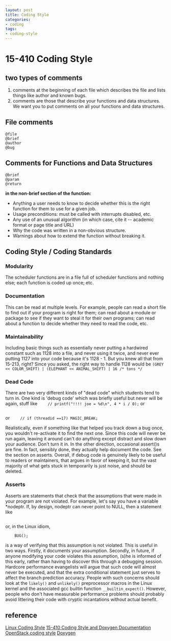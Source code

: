```yaml
---
layout: post
title: Coding Style
categories: 
- coding
tags:
- coding-style
---
```


<!--# Linux Coding Style-->


# 15-410 Coding Style

## two types of comments

1. comments at the beginning of each file which describes the file and lists things like author and known bugs.
2. comments are those that describe your functions and data structures. We want you to put comments on all your functions and data structures.

## File comments

```
@file
@brief
@author
@bug
```

## Comments for Functions and Data Structures

```
@brief
@param
@return
```

**in the non-brief section of the function:**

- Anything a user needs to know to decide whether this is the right function for them to use for a given job.
- Usage preconditions: must be called with interrupts disabled, etc.
- Any use of an unusual algorithm (in which case, cite it -- academic format or page title and URL)
- Why the code was written in a non-obvious structure.
- Warnings about how to extend the function without breaking it.


## Coding Style / Coding Standards

### Modularity

The scheduler functions are in a file full of scheduler functions and nothing else; each function is coded up once; etc.

### Documentation

This can be read at multiple levels. For example, people can read a short file to find out if your program is right for them; can read about a module or package to see if they want to steal it for their own programs; can read about a function to decide whether they need to read the code, etc.

### Maintainability

Including basic things such as essentially never putting a hardwired constant such as 1128 into a file, and never using it twice, and never ever putting 1127 into your code because it's 1128 - 1. But you knew all that from 15-213, right? Since you asked, the right way to handle 1128 would be 
```(GREY << COLOR_SHIFT) | (ELEPHANT << ANIMAL_SHIFT) | 16 /* tons */ ```

### Dead Code

There are two very different kinds of "dead code" which students tend to turn in. One kind is 'debug code' which was briefly useful but never will be again, stuff like 
```     // printf("!!!! joe = %d\n", 4 * i / 0); ```
or
```        int threadstatus = THR_RUNNING; // THR_RUNNING|128 
```
or
```     // if (threadid ==17) MAGIC_BREAK; ```

Realistically, even if something like that helped you track down a bug once, you wouldn't re-activate it to find the next one. Since this code will never be run again, leaving it around can't do anything except distract and slow down your audience. Don't turn it in. 
In the other direction, occasional assert()s are fine. In fact, sensibly done, they actually help document the code. See the section on asserts. 
Overall, if debug code is genuinely likely to be useful to readers or maintainers, that argues in favor of keeping it, but the vast majority of what gets stuck in temporarily is just noise, and should be deleted. 

### Asserts

Asserts are statements that check that the assumptions that were made in your program are not violated. For example, let's say you have a variable *nodeptr. If, by design, nodeptr can never point to NULL, then a statement like 
```ASSERT (nodeptr);
```
or, in the Linux idiom, 
```if (!nodeptr)
    BUG();
```

is a way of verifying that this assumption is not violated. This is useful in two ways. Firstly, it documents your assumption. Secondly, in future, if anyone modifying your code violates this assumption, (s)he is informed of this early, rather than having to discover this through a debugging session. Hardcore performance evangelists will argue that such code will almost never be executed, and that the extra conditional statement just serves to affect the branch prediction accuracy. People with such concerns should look at the ```likely()``` and ```unlikely()``` preprocessor macros in the Linux kernel and the associated gcc builtin function ```__builtin_expect()```. However, people who don't have measurable performance problems should probably avoid littering their code with cryptic incantations without actual benefit.




## reference 
[Linux Coding Style]()
[15-410 Coding Style and Doxygen Documentation](https://www.cs.cmu.edu/~410/doc/doxygen.html)
[OpenStack coding style](http://docs.openstack.org/developer/hacking/)
[Doxygen](https://www.stack.nl/~dimitri/doxygen/manual/index.html)
